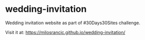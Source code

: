 # wedding-invitation

Wedding invitation website as part of #30Days30Sites challenge.

Visit it at:  https://milosrancic.github.io/wedding-invitation/
